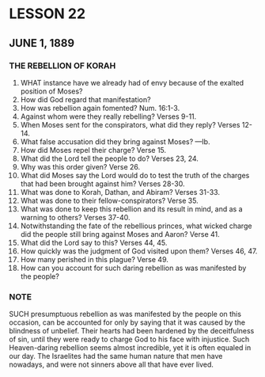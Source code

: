 # LESSON 22
## JUNE 1, 1889

### THE REBELLION OF KORAH

1. WHAT instance have we already had of envy because of the exalted position of Moses?
2. How did God regard that manifestation?
3. How was rebellion again fomented? Num. 16:1-3.
4. Against whom were they really rebelling? Verses 9-11.
5. When Moses sent for the conspirators, what did they reply? Verses 12-14.
6. What false accusation did they bring against Moses? —Ib.
7. How did Moses repel their charge? Verse 15.
8. What did the Lord tell the people to do? Verses 23, 24.
9. Why was this order given? Verse 26.
10. What did Moses say the Lord would do to test the truth of the charges that had been brought against him? Verses 28-30.
11. What was done to Korah, Dathan, and Abiram? Verses 31-33.
12. What was done to their fellow-conspirators? Verse 35.
13. What was done to keep this rebellion and its result in mind, and as a warning to others? Verses 37-40.
14. Notwithstanding the fate of the rebellious princes, what wicked charge did the people still bring against Moses and Aaron? Verse 41.
15. What did the Lord say to this? Verses 44, 45.
16. How quickly was the judgment of God visited upon them? Verses 46, 47.
17. How many perished in this plague? Verse 49.
18. How can you account for such daring rebellion as was manifested by the people?

### NOTE

SUCH presumptuous rebellion as was manifested by the people on this occasion, can be accounted for only by saying that it was caused by the blindness of unbelief. Their hearts had been hardened by the deceitfulness of sin, until they were ready to charge God to his face with injustice. Such Heaven-daring rebellion seems almost incredible, yet it is often equaled in our day. The Israelites had the same human nature that men have nowadays, and were not sinners above all that have ever lived.
